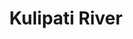 ---
title: "Kulipati River"
title_bn: "কোলিপাতি নদী"
description: "Kulipati river starts from Hussain nagar and ends at the Nanda bil."
---